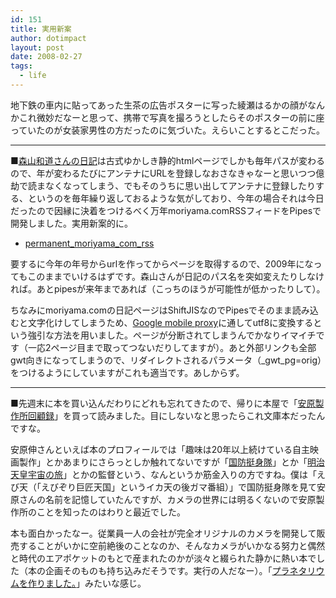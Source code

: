 ```yaml
---
id: 151
title: 実用新案
author: dotimpact
layout: post
date: 2008-02-27
tags:
  - life
---
```

地下鉄の車内に貼ってあった生茶の広告ポスターに写った綾瀬はるかの顔がなんかこれ微妙だなーと思って、携帯で写真を撮ろうとしたらそのポスターの前に座っていたのが女装家男性の方だったのに気づいた。えらいことするとこだった。

* * *

■[森山和道さんの日記][1]は古式ゆかしき静的htmlページでしかも毎年パスが変わるので、年が変わるたびにアンテナにURLを登録しなおさなきゃなーと思いつつ億劫で読まなくなってしまう、でもそのうちに思い出してアンテナに登録したりする、というのを毎年繰り返しておるような気がしており、今年の場合それは今日だったので因縁に決着をつけるべく万年moriyama.comRSSフィードをPipesで開発しました。実用新案的に。

  * [permanent&#95;moriyama&#95;com_rss][2]

要するに今年の年号からurlを作ってからページを取得するので、2009年になってもこのままでいけるはずです。森山さんが日記のパス名を突如変えたりしなければ。あとpipesが来年まであれば（こっちのほうが可能性が低かったりして）。

ちなみにmoriyama.comの日記ページはShiftJISなのでPipesでそのまま読み込むと文字化けしてしまうため、[Google mobile proxy][3]に通してutf8に変換するという強引な方法を用いました。ページが分断されてしまうんでかなりイマイチです（一応2ページ目まで取ってつないだりしてますが）。あと外部リンクも全部gwt向きになってしまうので、リダイレクトされるパラメータ（&#95;gwt&#95;pg=orig）をつけるようにしていますがこれも適当です。あしからず。

* * *

■先週末に本を買い込んだわりにどれも忘れてきたので、帰りに本屋で「[安原製作所回顧録][4]」を買って読みました。目にしないなと思ったらこれ文庫本だったんですな。

安原伸さんといえば本のプロフィールでは「趣味は20年以上続けている自主映画製作」とかあまりにさらっとしか触れてないですが「[国防挺身隊][5]」とか「[明治天皇宇宙の旅][6]」とかの監督という、なんというか筋金入りの方ですね。僕は「えび天（「えびぞり巨匠天国」というイカ天の後ガマ番組）」で国防挺身隊を見て安原さんの名前を記憶していたんですが、カメラの世界には明るくないので安原製作所のことを知ったのはわりと最近でした。

本も面白かったなー。従業員一人の会社が完全オリジナルのカメラを開発して販売することがいかに空前絶後のことなのか、そんなカメラがいかなる努力と偶然と時代のエアポケットのもとで産まれたのかが淡々と綴られた静かに熱い本でした（本の企画そのものも持ち込みだそうです。実行の人だなー）。「[プラネタリウムを作りました。][7]」みたいな感じ。

 [1]: http://moriyama.com/diary/2008/diary.htm
 [2]: http://pipes.yahoo.com/pipes/pipe.info?_id=PsEaoyDk3BGFjoYvxAnzeQ
 [3]: http://www.google.co.jp/gwt/n
 [4]: http://www.amazon.co.jp/exec/obidos/ASIN/4777909263/dotimpact-22/
 [5]: http://www.youtube.com/results?search_query=%E5%9B%BD%E9%98%B2%E6%8C%BA%E8%BA%AB%E9%9A%8A&search_type=
 [6]: http://www.youtube.com/results?search_query=%E6%98%8E%E6%B2%BB%E5%A4%A9%E7%9A%87%E5%AE%87%E5%AE%99%E3%81%AE%E6%97%85&search_type=
 [7]: http://www.amazon.co.jp/exec/obidos/ASIN/4767802512/dotimpact-22/

